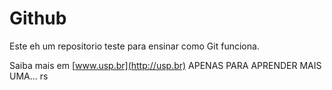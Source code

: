 # Github

Este eh um repositorio teste para ensinar como Git funciona.

Saiba mais em [www.usp.br](http://usp.br)
APENAS PARA APRENDER MAIS UMA... rs


